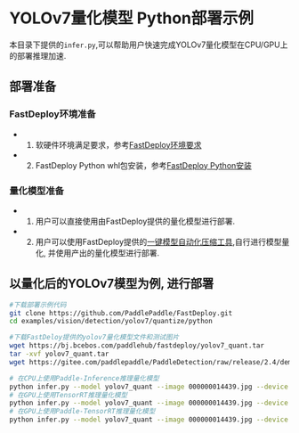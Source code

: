 # YOLOv7量化模型 Python部署示例
本目录下提供的`infer.py`,可以帮助用户快速完成YOLOv7量化模型在CPU/GPU上的部署推理加速.

## 部署准备
### FastDeploy环境准备
- 1. 软硬件环境满足要求，参考[FastDeploy环境要求](../../../../../../docs/cn/build_and_install/download_prebuilt_libraries.md)  
- 2. FastDeploy Python whl包安装，参考[FastDeploy Python安装](../../../../../../docs/cn/build_and_install/download_prebuilt_libraries.md)

### 量化模型准备
- 1. 用户可以直接使用由FastDeploy提供的量化模型进行部署.
- 2. 用户可以使用FastDeploy提供的[一键模型自动化压缩工具](../../tools/auto_compression/),自行进行模型量化, 并使用产出的量化模型进行部署.

## 以量化后的YOLOv7模型为例, 进行部署
```bash
#下载部署示例代码
git clone https://github.com/PaddlePaddle/FastDeploy.git
cd examples/vision/detection/yolov7/quantize/python

#下载FastDeloy提供的yolov7量化模型文件和测试图片
wget https://bj.bcebos.com/paddlehub/fastdeploy/yolov7_quant.tar
tar -xvf yolov7_quant.tar
wget https://gitee.com/paddlepaddle/PaddleDetection/raw/release/2.4/demo/000000014439.jpg

# 在CPU上使用Paddle-Inference推理量化模型
python infer.py --model yolov7_quant --image 000000014439.jpg --device cpu --backend paddle
# 在GPU上使用TensorRT推理量化模型
python infer.py --model yolov7_quant --image 000000014439.jpg --device gpu --backend trt
# 在GPU上使用Paddle-TensorRT推理量化模型
python infer.py --model yolov7_quant --image 000000014439.jpg --device gpu --backend pptrt
```
